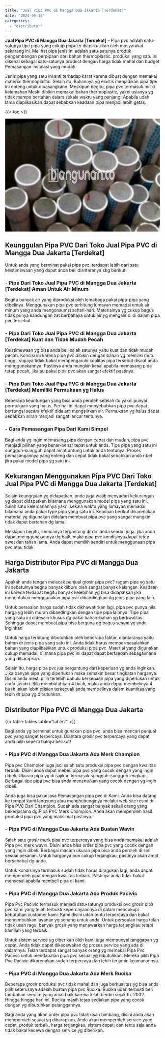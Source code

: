 ```yaml
---
title: "Jual Pipa PVC di Mangga Dua Jakarta [Terdekat]"
date: "2024-06-12"
categories: 
  - "distributor"
---
```


**Jual Pipa PVC di Mangga Dua Jakarta \[Terdekat\]** – Pipa pvc adalah satu-satunya tipe pipa yang cukup populer diaplikasikan oleh masyarakat sekarang ini. Melihat pipa jenis ini adalah satu-satunya produk pengembangan perpipaan dari bahan thermoplastic. produksi yang satu ini dikenal sebagai satu-satunya product dengan harga tidak mahal dan budget Pemasangan instalasi yang mudah.

Jenis pipa yang satu ini anti terhadap karat karena dibuat dengan memakai material thermoplastic. Selain itu, Bahannya yg elastis menjadikan pipa tipe ini enteng untuk dipasangkann. Meskipun begitu, pipa pvc termasuk miliki kelemahan Meski dibikin memakai bahan thermoplastic, yakni usianya yg tidak mampu bertahan dalam sekala waktu yang panjang. Apabila udah lama diaplikasikan dapat sebabkan keadaan pipa menjadi lebih getas.

{{< toc >}}

![Jual Pipa PVC di Mangga Dua Jakarta [Terdekat]](/images/jaul-pipa-pvc-36.png)

## Keunggulan Pipa PVC Dari Toko Jual Pipa PVC di Mangga Dua Jakarta \[Terdekat\]

Untuk anda yang berminat pakai pipa pvc, terdapat lebih dari satu keistimewaan yang dapat anda beli diantaranya sbg berikut!

### \- Pipa Dari Toko Jual Pipa PVC di Mangga Dua Jakarta \[Terdekat\] Aman Untuk Air Minum

Begitu banyak air yang diproduksi oleh lemabaga pakai pipa-pipa yang dibelinya. Menggunakan pipa pvc terhitung lumayan memadai untuk air minum yang anda mengonsumsi sehari-hari. Materialnya yg cukup bagus tidak punya kandungan zat berbahaya untuk air yg mengalir di di dalam pipa pvc tersebut.

### \- Pipa Dari Toko Jual Pipa PVC di Mangga Dua Jakarta \[Terdekat\] Kuat dan Tidak Mudah Pecah

Keistimewaan yg bisa anda beli salah satunya yaitu kuat dan tidak mudah pecah. Kondisi ini karena pipa pvc dibikin dengan bahan yg memiliki mutu tinggi, supaya tidak bakal mempengaruhi kualitas pipa tersebut disaat anda menggunakannya. Pastinya anda mungkin kesal apabila memasang pipa tetap pecah, jikalau pakai pipa pvc akan sangat efektif pastinya.

### \- Pipa Dari Toko Jual Pipa PVC di Mangga Dua Jakarta \[Terdekat\] Memiliki Permukaan yg Halus

Beberapa keuntungan yang bisa anda peroleh setelah itu yakni punyai permukaan yang halus. Perihal ini dapat menyebabkan pipa pvc dapat berfungsi secara efektif didalam mengalirkan air. Permukaan yg halus dapat sebabkan aliran menjadi sangat lancar tentunya.

### \- Cara Pemasangan Pipa Dari Kami Simpel

Bagi anda yg ingin memasang pipa dengan cepat dan mudah, pipa pvc menjadi pilihan yang benar-benar tepat untuk anda. Tipe pipa yang satu ini sungguh-sungguh dapat amat untung untuk anda tentunya. Proses pemasangannya yang enteng dan cepat tidak bakal sebabkan anda ribet jika pakai model pipa yg satu ini.

## Kekurangan Menggunakan Pipa PVC Dari Toko Jual Pipa PVC di Mangga Dua Jakarta \[Terdekat\]

Selain keunggulan yg didapatkan, anda juga wajib menyadari kekurangan yg dapat didapatkan bilamana menggunakan model pipa yang satu ini. Salah satu kelemahannya yakni sekala waktu yang lumayan memadai bilamana anda pakai type pipa yang satu ini. Keadaan berikut dikarenakan material yg digunakan didalam membuat pipa pvc yang sangat mungkin tidak dapat bertahan dg lama.

Meskipun begitu, semuanya tergantung dr diri anda sendiri juga. jika anda dapat menggunakannya dg baik, maka pipa pvc kondisinya dapat tetap awet dan tahan lama. Anda dapat memilih sendiri untuk menggunaan pipa pvc atau tidak.

## Harga Distributor Pipa PVC di Mangga Dua Jakarta

Apakah anda tengah melacak penjual grosir pipa pvc? ragam pipa yg satu ini sebetulnya begitu banyak diburu oleh sangat banyak kalangan. Keadaan ini karena terdapat begitu banyak kelebihan yg bisa didapatkan jika menentukan menggunakan pipa pvc dibandingkan dg jenis pipa yang lain.

Untuk persoalan harga sudah tidak dikhawatirkan lagi, pipa pvc punya nilai harga yg lebih murah dibandingkan dengan tipe pipa lainnya. Tipe pipa yang satu ini didesain khusus dg pakai bahan-bahan yg berkwalitas. Sehingga dapat membuat pipa bisa berguna dg bagus sesuai yg anda inginkan.

Untuk harga terhitung dibutuhkan oleh beberapa faktor, diantaranya yaitu bahan dr jenis pipa yang satu ini. Anda tidak harus mempermasalahkan bahan yang diaplikasikan untuk produksi pipa pvc. Material yang digunakan cukup memadai, di mana pipa pvc ini dapat dapat berfaedah sebagaimana yang diharapkan.

Selain itu, harga pipa pvc jua bergantung dari keperluan yg anda inginkan. Jika banyak pipa yang diperlukan maka semakin besar tingkatan harganya. Disini anda mesti pilih terlebih dahulu berkenaan pipa yang diperlukan untuk anda sendiri. Bila membutuhkan 4 buah, maka anda dapat membelinya 4 buah. akan lebih efisien terkecuali anda membelinya dalam kuantitas yang lebih dr pipa yg dibutuhkan.

## Distributor Pipa PVC di Mangga Dua Jakarta

{{< table-tables table="table2" >}}

Bagi anda yg berminat untuk gunakan pipa pvc, anda bisa mencari penjual pvc yang sangat terpercaya. Diantara grosir pvc terpercaya yang dapat anda pilih seperti halnya berikut!

### \- Pipa PVC di Mangga Dua Jakarta Ada Merk Champion

Pipa pvc Champion juga jadi salah satu produksi pipa pvc dengan kwalitas terbaik. Disini anda dapat mebeli pipa pvc yang cocok dengan yang ingin dibeli. Ukuran pipa yg di sajikan termasuk sungguh-sungguh lengkap. Berbagai tipe pipa pvc bisa anda menentukan yang cocok dengan yg ingin dibeli.

Anda juga bisa pakai jasa Pemasangan pipa pvc di Kami. Anda bisa datang ke tempat kami langsung atau menghubunginya melalui web site resmi dr Pipa PVC Dari Champion. Sudah ada sangat banyak sekali orang yang bekerjasama dg Pipa PVC Merk Champion. Anda akan memperoleh hasil produksi pipa pvc yang maksimal pastinya.

### \- Pipa PVC di Mangga Dua Jakarta Ada Buatan Wavin

Salah satu grosir merk pipa pvc terpercaya yang bisa anda memakai adalah Pipa pvc merk wavin. Disini anda bisa order pipa pvc yang cocok dengan yang ingin dibeli. Berbagai macam ukuran pipa bisa anda peroleh di sini sesuai pesanan. Untuk harganya pun cukup terjangkau, pastinya akan amat bersahabat dg anda.

Untuk kondisinya termasuk sudah tidak harus diragukan lagi, anda dapat memperoleh pipa dengan kwalitas terbaik. Pastinya anda tidak bakal menyesal apabila membeli pipa di kami.

### \- Pipa PVC di Mangga Dua Jakarta Ada Produk Pacivic

Pipa Pvc Pacivic termasuk menjadi satu-satunya produksi pvc grosir pipa pvc kami yang telah terbukti kepercayaannya di dalam mencukupi kebutuhan customer kami. Kami disini udah tentu terpercaya dan bakal mengimbuhkan layanan yg senang untuk anda. Untuk persoalan harga telah tidak usah ragu, banyak grosir yang menawarkan harga terjangkau tetapi kamilah yang terbaik.

Untuk sistem service yg diberikan oleh kami juga mempunyai tanggapan yg cepat. Anda tidak dapat dikecewakan dg proses service yang ada di dalamnya. Telah terdapat sangat banyak orang yg memakai Pipa Pvc Pacivic untuk mendapatan pipa pvc sesuai yg dibutuhkan. Mereka pilih Pipa Pvc Pacivic dikarenakan sudah terpercaya dan lebih terjamin keamanannya.

### \- Pipa PVC di Mangga Dua Jakarta Ada Merk Rucika

Beberapa grosir produksi pvc tidak mahal dan juga berkualitas yg bisa anda pilih seterusnya adalah buatan pipa pvc Rucika. Rucika udah terbukti beri tambahan service yang amat baik karena telah berdiri sejak th. 2002. Hingga hingga hari ini, Rucika masih tetap sediakan pipa yang cocok dengan yg dibutuhkan pelanggannya.

Bagi anda yang akan order pipa pvc tidak usah bimbang, disini anda akan memperoleh sesuai yg diharapkan. Anda akan memperoleh service yang cepat, produk terbaik, harga terjangkau, sistem cepat, dan tentu saja anda tidak bakal kecewa dengan service yg diberikan.
